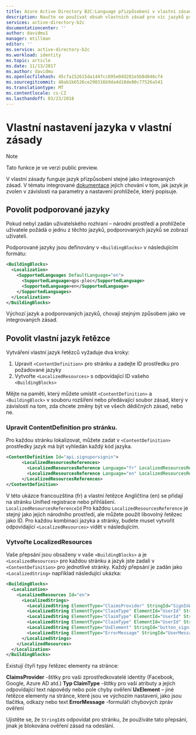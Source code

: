 ```yaml
---
title: Azure Active Directory B2C:Language přizpůsobení v vlastní zásady | Microsoft Docs
description: Naučte se používat obsah vlastních zásad pro víc jazyků pro lokalizaci
services: active-directory-b2c
documentationcenter: ''
author: davidmu1
manager: mtillman
editor: ''
ms.service: active-directory-b2c
ms.workload: identity
ms.topic: article
ms.date: 11/13/2017
ms.author: davidmu
ms.openlocfilehash: 45cfa152615da1447cc695e0dd201e5b8d046cf4
ms.sourcegitcommit: 48ab1b6526ce290316b9da4d18de00c77526a541
ms.translationtype: MT
ms.contentlocale: cs-CZ
ms.lasthandoff: 03/23/2018
---
```

# <a name="language-customization-in-custom-policies"></a>Vlastní nastavení jazyka v vlastní zásady

> [!NOTE]
> Tato funkce je ve verzi public preview.
> 

V vlastní zásady funguje jazyk přizpůsobení stejné jako integrovaných zásad.  V tématu integrované [dokumentace](https://docs.microsoft.com/azure/active-directory-b2c/active-directory-b2c-reference-language-customization) jejich chování v tom, jak jazyk je zvolen v závislosti na parametry a nastavení prohlížeče, který popisuje.

## <a name="enable-supported-languages"></a>Povolit podporované jazyky
Pokud nebyl zadán uživatelského rozhraní – národní prostředí a prohlížeče uživatele požádá o jednu z těchto jazyků, podporovaných jazyků se zobrazí uživateli.  

Podporované jazyky jsou definovány v `<BuildingBlocks>` v následujícím formátu:

```XML
<BuildingBlocks>
  <Localization>
    <SupportedLanguages DefaultLanguage="en">
      <SupportedLanguage>qps-ploc</SupportedLanguage>
      <SupportedLanguage>en</SupportedLanguage>
    </SupportedLanguages>
  </Localization>
</BuildingBlocks>
```

Výchozí jazyk a podporovaných jazyků, chovají stejným způsobem jako ve integrovaných zásad.

## <a name="enable-custom-language-strings"></a>Povolit vlastní jazyk řetězce

Vytváření vlastní jazyk řetězců vyžaduje dva kroky:
1. Upravit `<ContentDefinition>` pro stránku a zadejte ID prostředku pro požadované jazyky
2. Vytvořte `<LocalizedResources>` s odpovídající ID vašeho `<BuildingBlocks>`

Mějte na paměti, který můžete umístit `<ContentDefinition>` a `<BuildingBlock>` v souboru rozšíření nebo předávající soubor zásad, který v závislosti na tom, zda chcete změny být ve všech dědičných zásad, nebo ne.

### <a name="edit-the-contentdefinition-for-the-page"></a>Upravit ContentDefinition pro stránku.

Pro každou stránku lokalizovat, můžete zadat v `<ContentDefinition>` prostředky jazyk má být vyhledán každý kód jazyka.

```XML
<ContentDefinition Id="api.signuporsignin">
      <LocalizedResourcesReferences>
        <LocalizedResourcesReference Language="fr" LocalizedResourcesReferenceId="fr" />
        <LocalizedResourcesReference Language="en" LocalizedResourcesReferenceId="en" />
      </LocalizedResourcesReferences>
</ContentDefinition>
```

V této ukázce francouzština (fr) a vlastní řetězce Angličtina (en) se přidají na stránku Unified registrace nebo přihlášení.  `LocalizedResourcesReferenceId` Pro každou `LocalizedResourcesReference` je stejný jako jejich národního prostředí, ale můžete použít libovolný řetězec jako ID.  Pro každou kombinaci jazyka a stránky, budete muset vytvořit odpovídající `<LocalizedResources>` vidět v následujícím.


### <a name="create-the-localizedresources"></a>Vytvořte LocalizedResources

Vaše přepsání jsou obsaženy v vaše `<BuildingBlocks>` a je `<LocalizedResources>` pro každou stránku a jazyk jste zadali v `<ContentDefinition>` pro jednotlivé stránky.  Každý přepsání je zadán jako `<LocalizedString>` například následující ukázka:

```XML
<BuildingBlocks>
  <Localization>
    <LocalizedResources Id="en">
      <LocalizedStrings>
        <LocalizedString ElementType="ClaimsProvider" StringId="SignInWithLogonNameExchange">Local Account Sign-in</LocalizedString>
        <LocalizedString ElementType="ClaimType" ElementId="UserId" StringId="DisplayName">Username</LocalizedString>
        <LocalizedString ElementType="ClaimType" ElementId="UserId" StringId="UserHelpText">Username used for signing in.</LocalizedString>
        <LocalizedString ElementType="ClaimType" ElementId="UserId" StringId="PatternHelpText">The username you provided is not valid.</LocalizedString>
        <LocalizedString ElementType="UxElement" StringId="button_signin">Sign In Now</LocalizedString>
        <LocalizedString ElementType="ErrorMessage" StringId="UserMessageIfInvalidPassword">Your password is incorrect.</LocalizedString>
      </LocalizedStrings>
    </LocalizedResources>
  </Localization>
</BuildingBlocks>
```

Existují čtyři typy řetězec elementy na stránce:

**ClaimsProvider** -štítky pro vaši zprostředkovatelé identity (Facebook, Google, Azure AD atd.) **Typ ClaimType** -štítky pro vaši atributy a jejich odpovídající text nápovědy nebo pole chyby ověření **UxElement** – jiné řetězce elementy na stránce, které jsou ve výchozím nastavení, jako jsou tlačítka, odkazy nebo text **ErrorMessage** -formuláři chybových zpráv ověření

Ujistěte se, že `StringId`s odpovídat pro stránku, že používáte tato přepsání, jinak je blokována ověření zásad na odeslání.  
